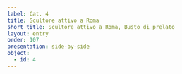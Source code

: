 ```yaml
---
label: Cat. 4
title: Scultore attivo a Roma
short_title: Scultore attivo a Roma, Busto di prelato
layout: entry
order: 107
presentation: side-by-side
object:
  - id: 4
---
```

